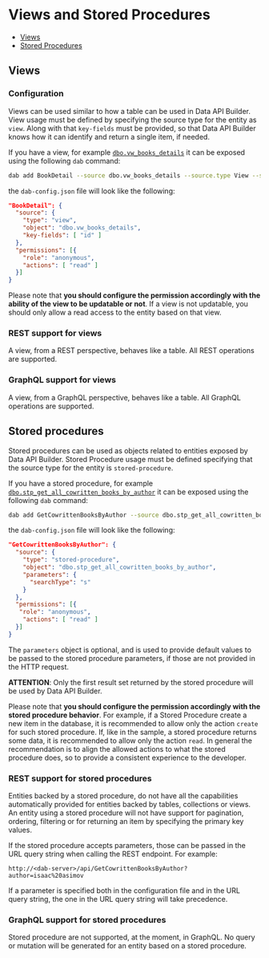 # Views and Stored Procedures

- [Views](#views)
- [Stored Procedures](#stored-procedures)

## Views

### Configuration

Views can be used similar to how a table can be used in Data API Builder. View usage must be defined by specifying the source type for the entity as `view`. Along with that `key-fields` must be provided, so that Data API Builder knows how it can identify and return a single item, if needed.

If you have a view, for example [`dbo.vw_books_details`](../samples/getting-started/azure-sql-db/library.azure-sql.sql#L112) it can be exposed using the following `dab` command:

```sh
dab add BookDetail --source dbo.vw_books_details --source.type View --source.key-fields "id" --permissions "anonymous:read"
```

the `dab-config.json` file will look like the following:

```json
"BookDetail": {
  "source": {
    "type": "view",
    "object": "dbo.vw_books_details",
    "key-fields": [ "id" ]
  },
  "permissions": [{
    "role": "anonymous",
    "actions": [ "read" ]
  }]
}
```

Please note that **you should configure the permission accordingly with the ability of the view to be updatable or not**. If a view is not updatable, you should only allow a read access to the entity based on that view.

### REST support for views

A view, from a REST perspective, behaves like a table. All REST operations are supported.

### GraphQL support for views

A view, from a GraphQL perspective, behaves like a table. All GraphQL operations are supported.

## Stored procedures

Stored procedures can be used as objects related to entities exposed by Data API Builder. Stored Procedure usage must be defined specifying that the source type for the entity is `stored-procedure`.

If you have a stored procedure, for example [`dbo.stp_get_all_cowritten_books_by_author`](../samples/getting-started/azure-sql-db/library.azure-sql.sql#L138) it can be exposed using the following `dab` command:

```sh
dab add GetCowrittenBooksByAuthor --source dbo.stp_get_all_cowritten_books_by_author --source.type "stored-procedure" source.params "searchType:s" --permissions "anonymous:read"
```

the `dab-config.json` file will look like the following:

```json
"GetCowrittenBooksByAuthor": {
  "source": {
    "type": "stored-procedure",
    "object": "dbo.stp_get_all_cowritten_books_by_author",
    "parameters": {
      "searchType": "s"
    }
  },
  "permissions": [{
   "role": "anonymous",
    "actions": [ "read" ]
  }]
}
```

The `parameters` object is optional, and is used to provide default values to be passed to the stored procedure parameters, if those are not provided in the HTTP request.

**ATTENTION**: Only the first result set returned by the stored procedure will be used by Data API Builder.

Please note that **you should configure the permission accordingly with the stored procedure behavior**. For example, if a Stored Procedure create a new item in the database, it is recommended to allow only the action `create` for such stored procedure. If, like in the sample, a stored procedure returns some data, it is recommended to allow only the action `read`. In general the recommendation is to align the allowed actions to what the stored procedure does, so to provide a consistent experience to the developer.

### REST support for stored procedures

Entities backed by a stored procedure, do not have all the capabilities automatically provided for entities backed by tables, collections or views. An entity using a stored procedure will not have support for pagination, ordering, filtering or for returning an item by specifying the primary key values.

If the stored procedure accepts parameters, those can be passed in the URL query string when calling the REST endpoint. For example:

```text
http://<dab-server>/api/GetCowrittenBooksByAuthor?author=isaac%20asimov
```

If a parameter is specified both in the configuration file and in the URL query string, the one in the URL query string will take precedence.

### GraphQL support for stored procedures

Stored procedure are not supported, at the moment, in GraphQL. No query or mutation will be generated for an entity based on a stored procedure.
